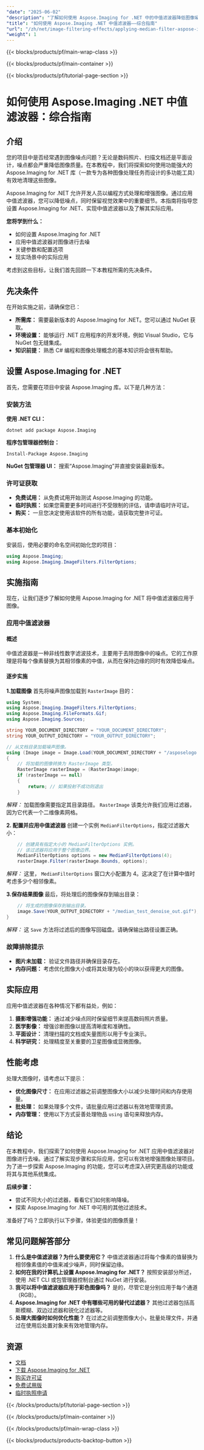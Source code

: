 ```yaml
---
"date": "2025-06-02"
"description": "了解如何使用 Aspose.Imaging for .NET 中的中值滤波器降低图像噪点并提高清晰度。本指南涵盖设置、实现和实际应用。"
"title": "如何使用 Aspose.Imaging .NET 中值滤波器——综合指南"
"url": "/zh/net/image-filtering-effects/applying-median-filter-aspose-imaging-net-guide/"
"weight": 1
---
```


{{< blocks/products/pf/main-wrap-class >}}

{{< blocks/products/pf/main-container >}}

{{< blocks/products/pf/tutorial-page-section >}}
# 如何使用 Aspose.Imaging .NET 中值滤波器：综合指南

## 介绍

您的项目中是否经常遇到图像噪点问题？无论是数码照片、扫描文档还是平面设计，噪点都会严重降低图像质量。在本教程中，我们将探索如何使用功能强大的 Aspose.Imaging for .NET 库（一款专为各种图像处理任务而设计的多功能工具）有效地清理这些图像。

Aspose.Imaging for .NET 允许开发人员以编程方式处理和增强图像。通过应用中值滤波器，您可以降低噪点，同时保留视觉效果中的重要细节。本指南将指导您设置 Aspose.Imaging for .NET、实现中值滤波器以及了解其实际应用。

**您将学到什么：**
- 如何设置 Aspose.Imaging for .NET
- 应用中值滤波器对图像进行去噪
- 关键参数和配置选项
- 现实场景中的实际应用

考虑到这些目标，让我们首先回顾一下本教程所需的先决条件。

## 先决条件

在开始实施之前，请确保您已：
- **所需库：** 需要最新版本的 Aspose.Imaging for .NET。您可以通过 NuGet 获取。
- **环境设置：** 能够运行 .NET 应用程序的开发环境，例如 Visual Studio，它与 NuGet 包无缝集成。
- **知识前提：** 熟悉 C# 编程和图像处理概念的基本知识将会很有帮助。

## 设置 Aspose.Imaging for .NET

首先，您需要在项目中安装 Aspose.Imaging 库。以下是几种方法：

### 安装方法

**使用 .NET CLI：**
```
dotnet add package Aspose.Imaging
```

**程序包管理器控制台：**
```
Install-Package Aspose.Imaging
```

**NuGet 包管理器 UI：** 搜索“Aspose.Imaging”并直接安装最新版本。

### 许可证获取
- **免费试用：** 从免费试用开始测试 Aspose.Imaging 的功能。
- **临时执照：** 如果您需要更多时间进行不受限制的评估，请申请临时许可证。
- **购买：** 一旦您决定使用该软件的所有功能，请获取完整许可证。

### 基本初始化

安装后，使用必要的命名空间初始化您的项目：

```csharp
using Aspose.Imaging;
using Aspose.Imaging.ImageFilters.FilterOptions;
```

## 实施指南

现在，让我们逐步了解如何使用 Aspose.Imaging for .NET 将中值滤波器应用于图像。

### 应用中值滤波器

#### 概述
中值滤波器是一种非线性数字滤波技术，主要用于去除图像中的噪点。它的工作原理是将每个像素替换为其相邻像素的中值，从而在保持边缘的同时有效降低噪点。

#### 逐步实施

**1.加载图像**
首先将噪声图像加载到 `RasterImage` 目的：

```csharp
using System;
using Aspose.Imaging.ImageFilters.FilterOptions;
using Aspose.Imaging.FileFormats.Gif;
using Aspose.Imaging.Sources;

string YOUR_DOCUMENT_DIRECTORY = "YOUR_DOCUMENT_DIRECTORY";
string YOUR_OUTPUT_DIRECTORY = "YOUR_OUTPUT_DIRECTORY";

// 从文档目录加载噪声图像。
using (Image image = Image.Load(YOUR_DOCUMENT_DIRECTORY + "/asposelogo.gif"))
{
    // 将加载的图像转换为 RasterImage 类型。
    RasterImage rasterImage = (RasterImage)image;
    if (rasterImage == null)
    {
        return; // 如果投射不成功则退出
    }
```

*解释：* 加载图像需要指定其目录路径。 `RasterImage` 该类允许我们应用过滤器，因为它代表一个二维像素网格。

**2. 配置并应用中值滤波器**
创建一个实例 `MedianFilterOptions`，指定过滤器大小：

```csharp
    // 创建具有指定大小的 MedianFilterOptions 实例。
    // 该过滤器将应用于整个图像边界。
    MedianFilterOptions options = new MedianFilterOptions(4);
    rasterImage.Filter(rasterImage.Bounds, options);
```

*解释：* 这里， `MedianFilterOptions` 窗口大小配置为 4。这决定了在计算中值时考虑多少个相邻像素。

**3.保存结果图像**
最后，将处理后的图像保存到输出目录：

```csharp
    // 将生成的图像保存到输出目录。
    image.Save(YOUR_OUTPUT_DIRECTORY + "/median_test_denoise_out.gif");
}
```

*解释：* 这 `Save` 方法将过滤后的图像写回磁盘。请确保输出路径设置正确。

### 故障排除提示
- **图片未加载：** 验证文件路径并确保目录存在。
- **内存问题：** 考虑优化图像大小或将其处理为较小的块以获得更大的图像。

## 实际应用
应用中值滤波器在各种情况下都有益处，例如：
1. **摄影增强功能：** 通过减少噪点同时保留细节来提高数码照片质量。
2. **医学影像：** 增强诊断图像以提高清晰度和准确性。
3. **平面设计：** 清理扫描的文档或矢量图形以用于专业演示。
4. **科学研究：** 处理精度至关重要的卫星图像或显微图像。

## 性能考虑
处理大图像时，请考虑以下提示：
- **优化图像尺寸：** 在应用过滤器之前调整图像大小以减少处理时间和内存使用量。
- **批处理：** 如果处理多个文件，请批量应用过滤器以有效地管理资源。
- **内存管理：** 使用以下方式妥善处理物品 `using` 语句来释放内存。

## 结论
在本教程中，我们探索了如何使用 Aspose.Imaging for .NET 应用中值滤波器对图像进行去噪。通过了解实现步骤和实际应用，您可以有效地增强图像处理项目。为了进一步探索 Aspose.Imaging 的功能，您可以考虑深入研究更高级的功能或将其与其他系统集成。

**后续步骤：**
- 尝试不同大小的过滤器，看看它们如何影响降噪。
- 探索 Aspose.Imaging for .NET 中可用的其他过滤技术。

准备好了吗？立即执行以下步骤，体验更佳的图像质量！

## 常见问题解答部分
1. **什么是中值滤波器？为什么要使用它？** 中值滤波器通过将每个像素的值替换为相邻像素值的中值来减少噪声，同时保留边缘。
2. **如何在我的计算机上设置 Aspose.Imaging for .NET？** 按照安装部分所述，使用 .NET CLI 或包管理器控制台通过 NuGet 进行安装。
3. **我可以将中值滤波器应用于彩色图像吗？** 是的，尽管它是分别应用于每个通道（RGB）。
4. **Aspose.Imaging for .NET 中有哪些可用的替代过滤器？** 其他过滤器包括高斯模糊、双边过滤器和锐化过滤器等。
5. **处理大图像时如何优化性能？** 在过滤之前调整图像大小，批量处理文件，并通过在使用后处置对象来有效地管理内存。

## 资源
- [文档](https://reference.aspose.com/imaging/net/)
- [下载 Aspose.Imaging for .NET](https://releases.aspose.com/imaging/net/)
- [购买许可证](https://purchase.aspose.com/buy)
- [免费试用版](https://releases.aspose.com/imaging/net/)
- [临时执照申请](https://purchase.aspose.com/temporary-license)

{{< /blocks/products/pf/tutorial-page-section >}}

{{< /blocks/products/pf/main-container >}}

{{< /blocks/products/pf/main-wrap-class >}}

{{< blocks/products/products-backtop-button >}}